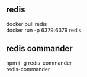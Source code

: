 ## redis
docker pull redis <br/>
docker run -p 6379:6379 redis<br/>

## redis commander
npm i -g redis-commander<br/>
redis-commander

